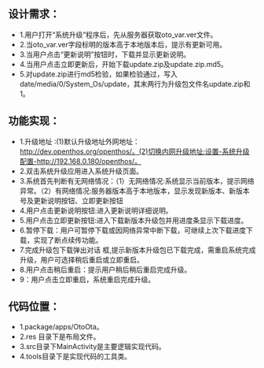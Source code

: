 ## 设计需求：  

  - 1.用户打开“系统升级”程序后，先从服务器获取oto_var.ver文件。
  - 2.当oto_var.ver字段标明的版本高于本地版本后，提示有更新可用。
  - 3.当用户点击“更新说明”按钮时，下载并显示更新说明。
  - 4.当用户点击立即更新后，开始下载update.zip及update.zip.md5。
  - 5.对update.zip进行md5检验，如果检验通过，写入date/media/0/System_Os/update，其末两行为升级包文件名update.zip和1。


## 功能实现：

  - 1.升级地址 :(1)默认升级地址外网地址：http://dev.openthos.org/openthos/。(2)切换内网升级地址:设置-系统升级配置-http://192.168.0.180/openthos/。
  - 2.双击系统升级应用进入系统升级页面。
  - 3.系统首先判断有无网络情况：（1）无网络情况:系统显示当前版本，提示网络异常。（2）有网络情况:服务器版本高于本地版本，显示发现新版本、新版本号及更新说明按钮、立即更新按钮
  - 4.用户点击更新说明按钮:进入更新说明详细说明。
  - 5.用户点击立即更新按钮:进入下载新版本升级包并用进度条显示下载进度。 
  - 6.暂停下载：用户可暂停下载或因网络异常中断下载，可继续上次下载进度下载，实现了断点续传功能。 
  - 7.完成升级包下载弹出对话 框,提示新版本升级包已下载完成，需重启系统完成升级，用户可选择稍后重启或立即重启。 
  - 8.用户点击稍后重启：提示用户稍后稍后重启完成升级。
  - 9：用户点击立即重启，系统重启完成升级。


## 代码位置：

  - 1.package/apps/OtoOta。
  - 2.res 目录下是布局文件。
  - 3.src目录下MainActivity是主要逻辑实现代码。
  - 4.tools目录下是实现代码的工具类。
